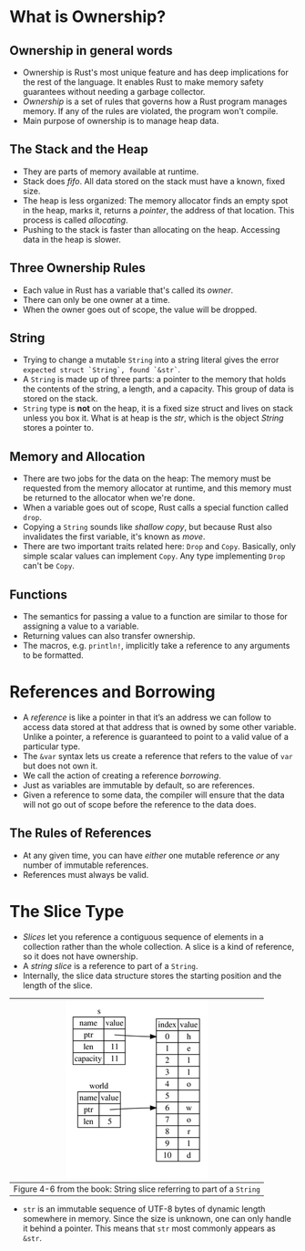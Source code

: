 # What is Ownership?
## Ownership in general words
- Ownership is Rust's most unique feature and has deep implications for the rest of the language. It enables Rust to make memory safety guarantees without needing a garbage collector.
- *Ownership* is a set of rules that governs how a Rust program manages memory. If any of the rules are violated, the program won't compile.
- Main purpose of ownership is to manage heap data.

## The Stack and the Heap
- They are parts of memory available at runtime.
- Stack does *fifo*. All data stored on the stack must have a known, fixed size.
- The heap is less organized: The memory allocator finds an empty spot in the heap, marks it, returns a *pointer*, the address of that location. This process is called *allocating*.
- Pushing to the stack is faster than allocating on the heap. Accessing data in the heap is slower.

## Three Ownership Rules
- Each value in Rust has a variable that's called its *owner*.
- There can only be one owner at a time.
- When the owner goes out of scope, the value will be dropped.

## String
- Trying to change a mutable `String` into a string literal gives the error `` expected struct `String`, found `&str` ``.
- A `String` is made up of three parts: a pointer to the memory that holds the contents of the string, a length, and a capacity. This group of data is stored on the stack.
- `String` type is **not** on the heap, it is a fixed size struct and lives on stack unless you box it. What is at heap is the *str*, which is the object *String* stores a pointer to. 

## Memory and Allocation
- There are two jobs for the data on the heap: The memory must be requested from the memory allocator at runtime, and this memory must be returned to the allocator when we're done.
- When a variable goes out of scope, Rust calls a special function called `drop`.
- Copying a `String` sounds like *shallow copy*, but because Rust also invalidates the first variable, it's known as *move*.
- There are two important traits related here: `Drop` and `Copy`. Basically, only simple scalar values can implement `Copy`. Any type implementing `Drop` can't be `Copy`.

## Functions
- The semantics for passing a value to a function are similar to those for assigning a value to a variable.
- Returning values can also transfer ownership.
- The macros, e.g. `println!`, implicitly take a reference to any arguments to be formatted.

# References and Borrowing
- A *reference* is like a pointer in that it’s an address we can follow to access data stored at that address that is owned by some other variable. Unlike a pointer, a reference is guaranteed to point to a valid value of a particular type.
- The `&var` syntax lets us create a reference that refers to the value of `var` but does not own it.
- We call the action of creating a reference *borrowing*.
- Just as variables are immutable by default, so are references.
- Given a reference to some data, the compiler will ensure that the data will not go out of scope before the reference to the data does.

## The Rules of References
- At any given time, you can have *either* one mutable reference *or* any number of immutable references.
- References must always be valid.

# The Slice Type
- *Slices* let you reference a contiguous sequence of elements in a collection rather than the whole collection. A slice is a kind of reference, so it does not have ownership.
- A *string slice* is a reference to part of a `String`.
- Internally, the slice data structure stores the starting position and the length of the slice.

| ![figure04-06](figure04-06.png)
|:--:| 
| Figure 4-6 from the book: String slice referring to part of a `String`|

- `str` is an immutable sequence of UTF-8 bytes of dynamic length somewhere in memory. Since the size is unknown, one can only handle it behind a pointer. This means that `str` most commonly appears as `&str`.
